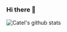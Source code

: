 ### Hi there 👋

![Catel's github stats](https://github-readme-stats.vercel.app/api?username=cateldev&show_icons=true&theme=dracula)
